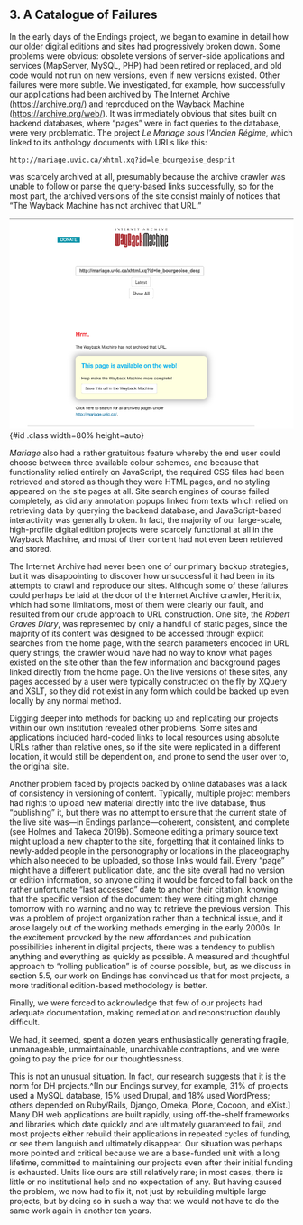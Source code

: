 <!--A litany of failures: all the things that we did wrong. E.g. query-string URLs causing failure to archive; content only linked through JS (for instance) that did not get harvested; inconsistent state of live applications; ...-->


## 3. A Catalogue of Failures

In the early days of the Endings project, we began to examine in detail how our older digital editions and sites had progressively broken down. Some problems were obvious: obsolete versions of server-side applications and services (MapServer, MySQL, PHP) had been retired or replaced, and old code would not run on new versions, even if new versions existed. Other failures were more subtle. We investigated, for example, how successfully our applications had been archived by The Internet Archive (https://archive.org/) and reproduced on the Wayback Machine (https://archive.org/web/). It was immediately obvious that sites built on backend databases, where “pages” were in fact queries to the database, were very problematic. The project _Le Mariage sous l'Ancien Régime_, which linked to its anthology documents with URLs like this:


    http://mariage.uvic.ca/xhtml.xq?id=le_bourgeoise_desprit
    

was scarcely archived at all, presumably because the archive crawler was unable to follow or parse the query-based links successfully, so for the most part, the archived versions of the site consist mainly of notices that “The Wayback Machine has not archived that URL.” 



![Wayback Machine error page](images/mariageWayBackMachine.png){#id .class width=80% height=auto}



*Mariage* also had a rather gratuitous feature whereby the end user could choose between three available colour schemes, and because that functionality relied entirely on JavaScript, the required CSS files had been retrieved and stored as though they were HTML pages, and no styling appeared on the site pages at all. Site search engines of course failed completely, as did any annotation popups linked from texts which relied on retrieving data by querying the backend database, and JavaScript-based interactivity was generally broken. In fact, the majority of our large-scale, high-profile digital edition projects were scarcely functional at all in the Wayback Machine, and most of their content had not even been retrieved and stored. 

The Internet Archive had never been one of our primary backup strategies, but it was disappointing to discover how unsuccessful it had been in its attempts to crawl and reproduce our sites. Although some of these failures could perhaps be laid at the door of the Internet Archive crawler, Heritrix, which had some limitations, most of them were clearly our fault, and resulted from our crude approach to URL construction. One site, the _Robert Graves Diary_, was represented by only a handful of static pages, since the majority of its content was designed to be accessed through explicit searches from the home page, with the search parameters encoded in URL query strings; the crawler would have had no way to know what pages existed on the site other than the few information and background pages linked directly from the home page. On the live versions of these sites, any pages accessed by a user were typically constructed on the fly by XQuery and XSLT, so they did not exist in any form which could be backed up even locally by any normal method. 

Digging deeper into methods for backing up and replicating our projects within our own institution revealed other problems. Some sites and applications included hard-coded links to local resources using absolute URLs rather than relative ones, so if the site were replicated in a different location, it would still be dependent on, and prone to send the user over to, the original site. 

Another problem faced by projects backed by online databases was a lack of consistency in versioning of content. Typically, multiple project members had rights to upload new material directly into the live database, thus “publishing” it, but there was no attempt to ensure that the current state of the live site was—in Endings parlance—coherent, consistent, and complete (see Holmes and Takeda 2019b). Someone editing a primary source text might upload a new chapter to the site, forgetting that it contained links to newly-added people in the personography or locations in the placeography which also needed to be uploaded, so those links would fail. Every “page” might have a different publication date, and the site overall had no version or edition information, so anyone citing it would be forced to fall back on the rather unfortunate “last accessed” date to anchor their citation, knowing that the specific version of the document they were citing might change tomorrow with no warning and no way to retrieve the previous version. This was a problem of project organization rather than a technical issue, and it arose largely out of the working methods emerging in the early 2000s. In the excitement provoked by the new affordances and publication possibilities inherent in digital projects, there was a tendency to publish anything and everything as quickly as possible. A measured and thoughtful approach to “rolling publication” is of course possible, but, as we discuss in section 5.5, our work on Endings has convinced us that for most projects, a more traditional edition-based methodology is better.

Finally, we were forced to acknowledge that few of our projects had adequate documentation, making remediation and reconstruction doubly difficult.

We had, it seemed, spent a dozen years enthusiastically generating fragile, unmanageable, unmaintainable, unarchivable contraptions, and we were going to pay the price for our thoughtlessness.

This is not an unusual situation. In fact, our research suggests that it is the norm for DH projects.^[In our Endings survey, for example, 31% of projects used a MySQL database, 15% used Drupal, and 18% used WordPress; others depended on Ruby/Rails, Django, Omeka, Plone, Cocoon, and eXist.] Many DH web applications are built rapidly, using off-the-shelf frameworks and libraries which date quickly and are ultimately guaranteed to fail, and most projects either rebuild their applications in repeated cycles of funding, or see them languish and ultimately disappear. Our situation was perhaps more pointed and critical because we are a base-funded unit with a long lifetime, committed to maintaining our projects even after their initial funding is exhausted. Units like ours are still relatively rare; in most cases, there is little or no institutional help and no expectation of any. But having caused the problem, we now had to fix it, not just by rebuilding multiple large projects, but by doing so in such a way that we would not have to do the same work again in another ten years.

